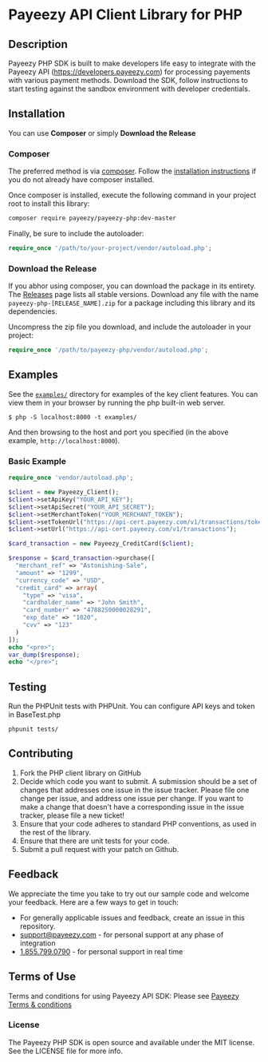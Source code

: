 # Payeezy API Client Library for PHP
## Description
Payeezy PHP SDK is built to make developers life easy to integrate with the Payeezy API (https://developers.payeezy.com) for processing payements with various payment methods. Download the SDK, follow instructions to start testing against the sandbox environment with developer credentials.
## Installation ##

You can use **Composer** or simply **Download the Release**

### Composer

The preferred method is via [composer](https://getcomposer.org). Follow the
[installation instructions](https://getcomposer.org/doc/00-intro.md) if you do not already have
composer installed.

Once composer is installed, execute the following command in your project root to install this library:

```sh
composer require payeezy/payeezy-php:dev-master
```

Finally, be sure to include the autoloader:

```php
require_once '/path/to/your-project/vendor/autoload.php';
```

### Download the Release

If you abhor using composer, you can download the package in its entirety. The [Releases](https://github.com/ndubbaka/payeezy-php/releases) page lists all stable versions. Download any file
with the name `payeezy-php-[RELEASE_NAME].zip` for a package including this library and its dependencies.

Uncompress the zip file you download, and include the autoloader in your project:

```php
require_once '/path/to/payeezy-php/vendor/autoload.php';
```
## Examples ##
See the [`examples/`](examples) directory for examples of the key client features. You can
view them in your browser by running the php built-in web server.

```
$ php -S localhost:8000 -t examples/
```

And then browsing to the host and port you specified
(in the above example, `http://localhost:8000`).

### Basic Example ###

```php
require_once 'vendor/autoload.php';

$client = new Payeezy_Client();
$client->setApiKey("YOUR_API_KEY");
$client->setApiSecret("YOUR_API_SECRET");
$client->setMerchantToken("YOUR_MERCHANT_TOKEN");
$client->setTokenUrl("https://api-cert.payeezy.com/v1/transactions/tokens");
$client->setUrl("https://api-cert.payeezy.com/v1/transactions");

$card_transaction = new Payeezy_CreditCard($client);

$response = $card_transaction->purchase([
  "merchant_ref" => "Astonishing-Sale",
  "amount" => "1299",
  "currency_code" => "USD",
  "credit_card" => array(
    "type" => "visa",
    "cardholder_name" => "John Smith",
    "card_number" => "4788250000028291",
    "exp_date" => "1020",
    "cvv" => "123"
  )
]);
echo "<pre>";
var_dump($response);
echo "</pre>";
```

## Testing ##
Run the PHPUnit tests with PHPUnit. You can configure API keys and token in BaseTest.php
```
phpunit tests/
```

## Contributing ##
1. Fork the PHP client library on GitHub
2. Decide which code you want to submit. A submission should be a set of changes that addresses one issue in the issue tracker. Please file one change per issue, and address one issue per change. If you want to make a change that doesn't have a corresponding issue in the issue tracker, please file a new ticket!
3. Ensure that your code adheres to standard PHP conventions, as used in the rest of the library.
4. Ensure that there are unit tests for your code.
5. Submit a pull request with your patch on Github.

## Feedback ##
We appreciate the time you take to try out our sample code and welcome your feedback. Here are a few ways to get in touch:
* For generally applicable issues and feedback, create an issue in this repository.
* support@payeezy.com - for personal support at any phase of integration
* [1.855.799.0790](tel:+18557990790)  - for personal support in real time 

## Terms of Use ##
Terms and conditions for using Payeezy API SDK: Please see [Payeezy Terms & conditions](https://developer.payeezy.com/terms-use)
 
### License
The Payeezy PHP SDK is open source and available under the MIT license. See the LICENSE file for more info.

